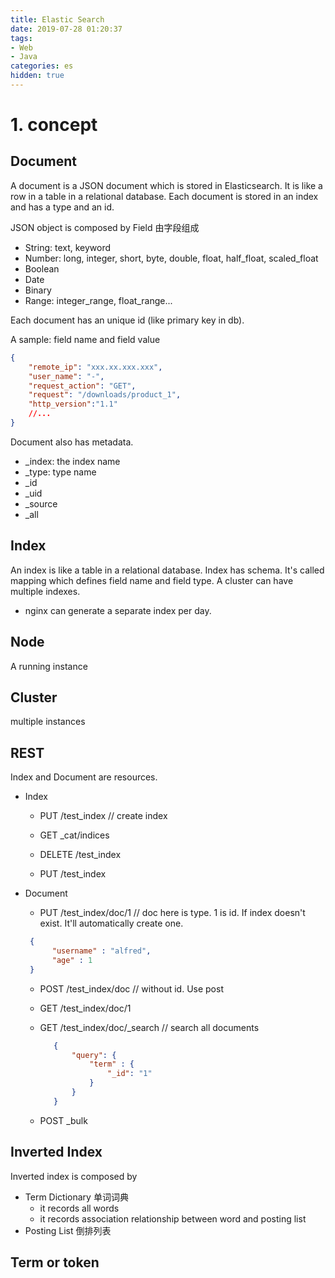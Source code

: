 ```yaml
---
title: Elastic Search
date: 2019-07-28 01:20:37
tags:
- Web
- Java
categories: es
hidden: true
---
```



# 1. concept

## Document
A document is a JSON document which is stored in Elasticsearch. It is like a row in a table in a relational database. Each document is stored in an index and has a type and an id.

JSON object is composed by Field 由字段组成
- String: text, keyword
- Number: long, integer, short, byte, double, float, half_float, scaled_float
- Boolean
- Date
- Binary
- Range: integer_range, float_range...

Each document has an unique id (like primary key in db).

A sample: field name and field value
```json
{
    "remote_ip": "xxx.xx.xxx.xxx",
    "user_name": "-",
    "request_action": "GET",
    "request": "/downloads/product_1",
    "http_version":"1.1"
    //...
}
```

Document also has metadata.
- _index: the index name 
- _type: type name
- _id
- _uid 
- _source
- _all

## Index
An index is like a table in a relational database. Index has schema. It's called mapping which defines field name and field type. A cluster can have multiple indexes.
- nginx can generate a separate index per day.

## Node
A running instance

## Cluster
multiple instances

## REST
Index and Document are resources.

- Index
  - PUT /test_index // create index

  - GET _cat/indices

  - DELETE /test_index

  - PUT /test_index

- Document
  - PUT /test_index/doc/1    // doc here is type. 1 is id. If index doesn't exist. It'll automatically create one.
  
  ```json
   {
        "username" : "alfred",
        "age" : 1        
   }
   ```

   - POST /test_index/doc   // without id. Use post
   - GET /test_index/doc/1
   - GET /test_index/doc/_search    // search all documents
     ```json
        {
            "query": {
                "term" : {
                    "_id": "1"
                }
            }
        }
     ```

    - POST _bulk 


## Inverted Index
Inverted index is composed by
- Term Dictionary 单词词典
  - it records all words
  - it records association relationship between word and posting list 
- Posting List 倒排列表

## Term or token

